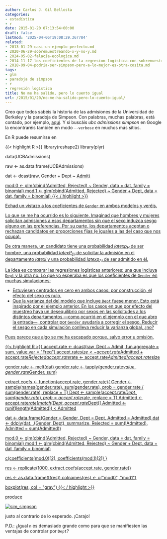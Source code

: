 ```yaml
---
author: Carlos J. Gil Bellosta
categories:
- estadística
- r
date: 2015-01-20 07:13:54+00:00
draft: false
lastmod: '2025-04-06T19:08:29.367784'
related:
- 2013-01-29-casi-un-ejemplo-perfecto.md
- 2020-06-29-sobremuestreando-x-y-no-y.md
- 2024-05-02-falacia-ecologica.md
- 2014-11-17-los-coeficientes-de-la-regresion-logistica-con-sobremuestreo.md
- 2018-09-04-podria-ser-simpson-pero-a-lo-mejor-es-otra-cosita.md
tags:
- glm
- paradoja de simpson
- r
- regresión logística
title: No me ha salido, pero lo cuento igual
url: /2015/01/20/no-me-ha-salido-pero-lo-cuento-igual/
---
```


Creo que todos sabéis la historia de las admisiones de la Universidad de Berkeley y la paradoja de Simpson. Con palabras, muchas palabras, está contado, por ejemplo, [aquí](https://matloff.wordpress.com/2014/04/21/simpsons-paradox-is-back/). Y si buscáis _ubc admissions simpson_ en Google la encontraréis también en modo `--verbose` en muchos más sitios.

En R puede resumirse en

{{< highlight R >}}
library(reshape2)
library(plyr)

data(UCBAdmissions)

raw <- as.data.frame(UCBAdmissions)

dat <- dcast(raw, Gender + Dept ~ <a href="http://inside-r.org/packages/cran/AdMit">Admit)

mod.0 <- glm(cbind(Admitted, Rejected) ~ Gender, data = dat, family = binomial)
mod.1 <- glm(cbind(Admitted, Rejected) ~ Gender + Dept, data = dat, family = binomial)
{{< / highlight >}}

Echad un vistazo a los coeficientes de `Gender` en ambos modelos y veréis.

Lo que se me ha ocurrido es lo siguiente. Imaginad que hombres y mujeres solicitan admisiones a esos departamentos sin que el sexo induzca sesgo alguno en las preferencias. Por su parte, los departamentos aceptan o rechazan candidatos en proporciones fijas (e iguales a las del caso que nos ocupa).

De otra manera, un candidato tiene una probabilidad $latex p_H$ de ser hombre, una probabilidad $latex P_{Di}$ de solicitar la admisión en el departamento $latex i$ y una probabilidad $latex p_{Ai}$ de ser admitido en él.

La idea es comparar las regresiones logísticas anteriores: una que incluya `Dept` y la otra no. Lo que yo esperaba es que los coeficientes de `Gender` en muchas simulaciones:

* Estuviesen centrados en cero en ambos casos: por construcción, el efecto del sexo es nulo.
* Que la varianza del del modelo que incluye `Dept` fuese menor. Esto está inspirado por el ejemplo anterior. En los casos en que por efecto del muestreo haya un desequilibrio por sexos en las solicitudes a los distintos departamentos —como ocurrió en el ejemplo con el que abro la entrada—, controlar por `Gender` ayudaría a corregir el sesgo. Reducir el sesgo en cada simulación conlleva reducir la varianza global, ¿no?

Pues parece que algo se me ha escapado porque, salvo error u omisión,

{{< highlight R >}}
accept.rate <- dcast(raw, Dept ~ <a href="http://inside-r.org/packages/cran/AdMit">Admit, fun.aggregate = sum, value.var = "Freq")
accept.rate$size <- accept.rate$Admitted + accept.rate$Rejected
accept.rate$rate <- accept.rate$Admitted / accept.rate$size

gender.rate <- melt(dat)
gender.rate <- tapply(gender.rate$value, gender.rate$Gender, sum)


extract.coefs <- function(accept.rate, gender.rate){
  Gender   <- sample(names(gender.rate), sum(gender.rate),
    prob = gender.rate / sum(gender.rate), replace = T)
  Dept     <- sample(accept.rate$Dept, sum(gender.rate),
    prob = accept.rate$rate, replace = T)
  Admitted <- accept.rate$rate[match(Dept, accept.rate$Dept)]
  Admitted <- runif(length(Admitted)) < Admitted

  dat <- data.frame(Gender = Gender, Dept = Dept, Admitted = Admitted)
  dat <- ddply(dat,
    .(Gender, Dept), summarize,
    Rejected = sum(!Admitted), Admitted = sum(Admitted))

  mod.0 <- glm(cbind(Admitted, Rejected) ~ Gender, data = dat,
    family = binomial)
  mod.1 <- glm(cbind(Admitted, Rejected) ~ Gender + Dept, data = dat,
    family = binomial)

  c(coefficients(mod.0)[2], coefficients(mod.1)[2])
}

res <- replicate(1000, extract.coefs(accept.rate, gender.rate))

res <- as.data.frame(t(res))
colnames(res) <- c("mod0", "mod1")

boxplot(res, col = "gray")
{{< / highlight >}}

produce

[![sim_simpson](/wp-uploads/2015/01/sim_simpson.png#center)
](/wp-uploads/2015/01/sim_simpson.png#center)

justo al contrario de lo esperado. ¡Carajo!

P.D.: ¿Igual `n` es demasiado grande como para que se manifiesten las ventajas de controlar por `Dept`?